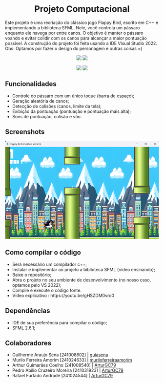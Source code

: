 <h1 align="center">Projeto Computacional</h1>
<p>Este projeto é uma recriação do clássico jogo Flappy Bird, escrito em C++ e implementando a biblioteca SFML. Nele, você controla um pássaro enquanto ele navega por entre canos. O objetivo é manter o pássaro voando e evitar colidir com os canos para alcançar a maior pontuação possível. A construção do projeto foi feita usando a IDE Visual Studio 2022.<br>Obs: Optamos por fazer o design do personagem e outras coisas =)</p>
<p align="center">
<img loading="lazy" src="http://img.shields.io/static/v1?label=STATUS&message=FINALIZADO%20&color=GREEN&style=for-the-badge"/>
<img loading="lazy" src="http://img.shields.io/static/v1?label=UNIVERSIDADE&message=UNB&color=215966&style=for-the-badge"/>
</p>
<p align="center">
<img loading="lazy" src="https://img.shields.io/badge/C++%20-5E97D0"/>
<img loading="lazy" src="https://img.shields.io/badge/SFML%20-8CC84B"/>
</p>
<h2>Funcionalidades</h2>
<ul>
<li>Controle do pássaro com um único toque (barra de espaço);</li>
<li>Geração aleatória de canos;</li>
<li>Detecção de colisões (canos, limite da tela);</li>
<li>Exibição da pontuação (pontuação e pontuação mais alta);</li>
<li>Sons de pontuação, colisão e vôo.</li>
</ul>
<h2>Screenshots</h2>
<img src="/Screenshots/2.png">
<h2>Como compilar o código</h2>
<ul>
<li>Será necessário um compilador c++;</li>
<li>Instalar e implementar ao projeto a biblioteca SFML {vídeo ensinando};</li>
<li>Baixe o repositório;</li>
<li>Abra o projeto no seu ambiente de desenvolvimento (no nosso caso, optamos pelo VS 2022);</li>
<li>Compile e execute o código fonte.</li>
<li>Vídeo explicativo : https://youtu.be/gHSZDM0vro0</li>
</ul>
<h2>Dependências</h2>
<ul>
<li>IDE de sua preferência para compilar o código;</li>
<li>SFML 2.6.1;</li>
</ul>
<h2>Colaboradores</h2>
<ul>
<li>Guilherme Araujo Sena [241008602] | <a href="https://github.com/guiasena">guiasena</a></li>
<li>Murilo Ferreira Amorim [241024633] | <a href="https://github.com/muriloferreiraamorim">muriloferreiraamorim</a></li>
<li>Arthur Guimarães Coelho [241008540] | <a href="https://github.com/ArturGC79">ArturGC79</a></li>
<li>Pedro Abílio Cruzeiro Moreira [241031923] | <a href="https://github.com/">ArturGC79</a></li>
<li>Rafael Furtado Andrade [241024544] | <a href="https://github.com/">ArturGC79</a></li>

</ul>

